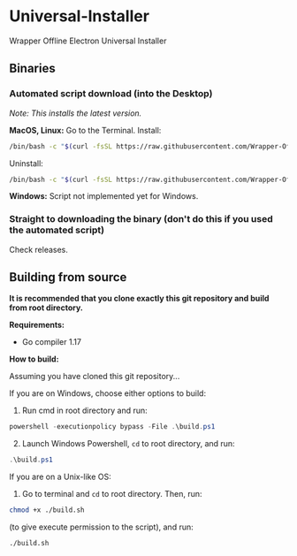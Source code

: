 # Universal-Installer
Wrapper Offline Electron Universal Installer

## Binaries

### Automated script download (into the Desktop)
*Note: This installs the latest version.*

**MacOS, Linux:**
Go to the Terminal.
Install:
```bash
/bin/bash -c "$(curl -fsSL https://raw.githubusercontent.com/Wrapper-Offline-Electron/Universal-Installer/main/install.sh)"
```

Uninstall:
```bash
/bin/bash -c "$(curl -fsSL https://raw.githubusercontent.com/Wrapper-Offline-Electron/Universal-Installer/main/uninstall.sh)"
```

**Windows:**
Script not implemented yet for Windows.

### Straight to downloading the binary (don't do this if you used the automated script)

Check releases.

## Building from source

**It is recommended that you clone exactly this git repository and build from root directory.**

**Requirements:**

* Go compiler 1.17

**How to build:**

Assuming you have cloned this git repository...

If you are on Windows, choose either options to build:

1. Run cmd in root directory and run:
```powershell
powershell -executionpolicy bypass -File .\build.ps1
```
2. Launch Windows Powershell, `cd` to root directory, and run:
```powershell
.\build.ps1
```

If you are on a Unix-like OS:

1. Go to terminal and `cd` to root directory. Then, run:
```sh
chmod +x ./build.sh
```
(to give execute permission to the script), and run:
```sh
./build.sh
```
